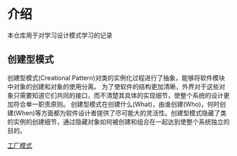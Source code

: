# 介绍
本仓库用于对学习设计模式学习的记录

## 创建型模式
创建型模式(Creational Pattern)对类的实例化过程进行了抽象，能够将软件模块中对象的创建和对象的使用分离。
为了使软件的结构更加清晰，外界对于这些对象只需要知道它们共同的接口，而不清楚其具体的实现细节，使整个系统的设计更加符合单一职责原则。
创建型模式在创建什么(What)，由谁创建(Who)，何时创建(When)等方面都为软件设计者提供了尽可能大的灵活性。创建型模式隐藏了类的实例的创建细节，通过隐藏对象如何被创建和组合在一起达到使整个系统独立的目的。

[工厂模式](工厂模式.md)
